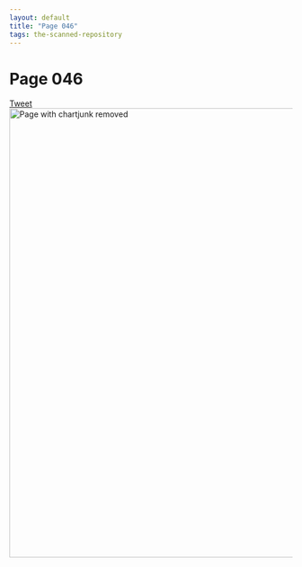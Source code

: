```yaml
---
layout: default
title: "Page 046"
tags: the-scanned-repository
---
```


# Page 046

<a href="https://twitter.com/intent/tweet?text=Suggestion:%0A%20" class="twitter-share-button" data-size="large" data-via="SayNo2Chartjunk" data-hashtags="chartjunk" data-related="" data-show-count="false">Tweet</a><script async src="https://platform.twitter.com/widgets.js" charset="utf-8"></script>
<img src="{{ site.baseurl }}/assets/scans/46.png" alt="Page with chartjunk removed" width="800"/>
